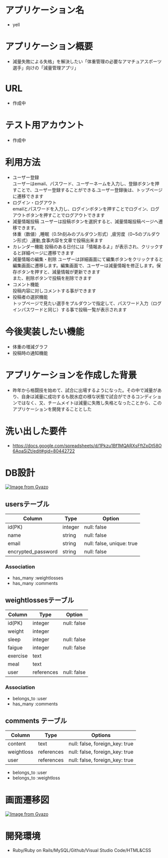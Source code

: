 # アプリケーション名
- yell

# アプリケーション概要
- 減量失敗による失格」を解決したい「体重管理の必要なアマチュアスポーツ選手」向けの「減量管理アプリ」

# URL
- 作成中

# テスト用アカウント
- 作成中

# 利用方法
- ユーザー登録  
  ユーザーはemail、パスワード、ユーザーネームを入力し、登録ボタンを押すことで、ユーザー登録することができる.ユーザー登録後は、トップページに遷移できます
- ログイン・ログアウト  
  emailとパスワードを入力し、ログインボタンを押すことでログイン、ログアウトボタンを押すことでログアウトできます
- 減量情報投稿
  ユーザーは投稿ボタンを選択すると、減量情報投稿ページへ遷移できます。  
  体重（数値）,睡眠（0.5h刻みのプルダウン形式）,疲労度（0~5のプルダウン形式）,運動,食事内容を文章で投稿出来ます
- カレンダー機能
  投稿のある日付には「情報あるよ」が表示され、クリックすると詳細ページに遷移できます
- 減量情報の編集・削除
  ユーザーは詳細画面にて編集ボタンをクリックすると編集画面に遷移します。編集画面で、ユーザーは減量情報を修正します。保存ボタンを押すと、減量情報が更新できます  
  また、削除ボタンで投稿を削除できます  
- コメント機能  
  投稿内容に対しコメントする事ができます
- 投稿者の選択機能  
  トップページで見たい選手をプルダウンで指定して、パスワード入力（ログインパスワードと同じ）する事で投稿一覧が表示されます

# 今後実装したい機能
- 体重の増減グラフ
- 投稿時の通知機能

# アプリケーションを作成した背景	
- 昨年から格闘技を始めて、試合に出場するようになった。その中で減量があり、自身は減量に成功するも脱水症の様な状態で試合ができるコンディションではなく、又、チームメイトは減量に失敗し失格となったことから、このアプリケーションを開発することとした

# 洗い出した要件
- https://docs.google.com/spreadsheets/d/1Pkzu1Bf1MQARXsFftZpDt58O6AoaSiZt/edit#gid=80442722

# DB設計
[![Image from Gyazo](https://i.gyazo.com/001e7ec07acbdabd93618f008c6ad7a4.png)](https://gyazo.com/001e7ec07acbdabd93618f008c6ad7a4)

## usersテーブル

| Column | Type | Option |
|-|-|-|
| id(PK) | integer | null: false |      
| name | string | null: false |
| email | string | null: false, unique: true |
| encrypted_password | string | null: false |

### Association
- has_many :weightlosses
- has_many :comments

## weightlossesテーブル
 Column | Type | Option |
|-|-|-|
| id(PK) | integer | null: false |
| weight | integer  
| sleep | integer | null: false |
| faigue | integer | null: false |
| exercise | text 
| meal | text 
| user | references | null: false |foreign_key: true |


### Association
- belongs_to :user
- has_many :comments

## comments テーブル

| Column    | Type       | Options                        |
| --------- | ---------- | ------------------------------ |
| content   | text       | null: false, foreign_key: true |
| weightloss | references | null: false, foreign_key: true |
| user      | references | null: false, foreign_key: true |

- belongs_to :user
- belongs_to :weightloss

# 画面遷移図
[![Image from Gyazo](https://i.gyazo.com/0c258891a10bb4ff434cfb8bbeb757dd.png)](https://gyazo.com/0c258891a10bb4ff434cfb8bbeb757dd)

# 開発環境
- Ruby/Ruby on Rails/MySQL/Github/Visual Studio Code/HTML&CSS